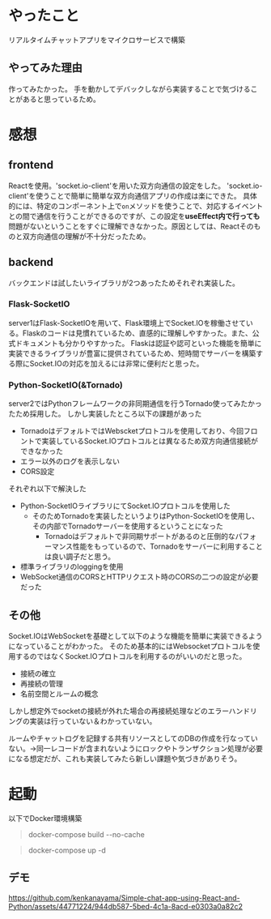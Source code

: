 # やったこと
リアルタイムチャットアプリをマイクロサービスで構築

## やってみた理由
作ってみたかった。
手を動かしてデバックしながら実装することで気づけることがあると思っているため。

# 感想

## frontend
Reactを使用。'socket.io-client'を用いた双方向通信の設定をした。
'socket.io-client'を使うことで簡単に簡単な双方向通信アプリの作成は楽にできた。
具体的には、特定のコンポーネント上で`on`メソッドを使うことで、対応するイベントとの間で通信を行うことができるのですが、この設定を**useEffect内で行っても**問題がないということをすぐに理解できなかった。原因としては、Reactそのものと双方向通信の理解が不十分だったため。

## backend
バックエンドは試したいライブラリが2つあったためそれぞれ実装した。

### Flask-SocketIO
server1はFlask-SocketIOを用いて、Flask環境上でSocket.IOを稼働させている。Flaskのコードは見慣れているため、直感的に理解しやすかった。また、公式ドキュメントも分かりやすかった。
Flaskは認証や認可といった機能を簡単に実装できるライブラリが豊富に提供されているため、短時間でサーバーを構築する際にSocket.IOの対応を加えるには非常に便利だと思った。


### Python-SocketIO(&Tornado)
server2ではPythonフレームワークの非同期通信を行うTornado使ってみたかったため採用した。
しかし実装したところ以下の課題があった

 - TornadoはデフォルトではWebscketプロトコルを使用しており、今回フロントで実装しているSocket.IOプロトコルとは異なるため双方向通信接続ができなかった
 - エラー以外のログを表示しない
 - CORS設定

それぞれ以下で解決した
 - Python-SocketIOライブラリにてSocket.IOプロトコルを使用した
   - そのためTornadoを実装したというよりはPython-SocketIOを使用し、その内部でTornadoサーバーを使用するということになった
     - Tornadoはデフォルトで非同期サポートがあるのと圧倒的なパフォーマンス性能をもっているので、Tornadoをサーバーに利用することは良い調子だと思う。
 - 標準ライブラリのloggingを使用
 - WebSocket通信のCORSとHTTPリクエスト時のCORSの二つの設定が必要だった

## その他
Socket.IOはWebSocketを基礎として以下のような機能を簡単に実装できるようになっていることがわかった。
そのため基本的にはWebsocketプロトコルを使用するのではなくSocket.IOプロトコルを利用するのがいいのだと思った。

- 接続の確立
- 再接続の管理
- 名前空間とルームの概念

しかし想定外でsocketの接続が外れた場合の再接続処理などのエラーハンドリングの実装は行っていない＆わかっていない。

ルームやチャットログを記録する共有リソースとしてのDBの作成を行なっていない。→同一レコードが含まれないようにロックやトランザクション処理が必要になる想定だが、これも実装してみたら新しい課題や気づきがありそう。

# 起動

以下でDocker環境構築
>docker-compose build --no-cache

>docker-compose up -d

## デモ

https://github.com/kenkanayama/Simple-chat-app-using-React-and-Python/assets/44771224/944db587-5bed-4c1a-8acd-e0303a0a82c2

